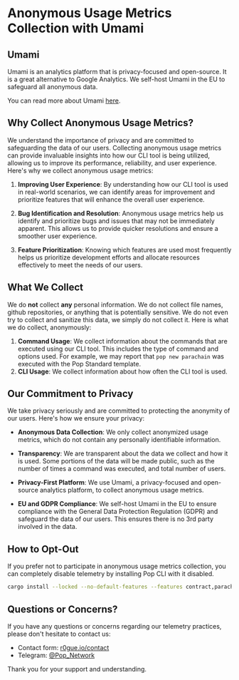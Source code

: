 # Anonymous Usage Metrics Collection with Umami

## Umami

Umami is an analytics platform that is privacy-focused and open-source. It is a great alternative to Google Analytics.
We self-host Umami in the EU to safeguard all anonymous data.

You can read more about Umami [here](https://umami.is/).

## Why Collect Anonymous Usage Metrics?

We understand the importance of privacy and are committed to safeguarding the data of our users. Collecting
anonymous usage metrics can provide invaluable insights into how our CLI tool is being utilized, allowing us to improve
its performance, reliability, and user experience. Here's why we collect anonymous usage metrics:

1. **Improving User Experience**: By understanding how our CLI tool is used in real-world scenarios, we can identify
   areas for improvement and prioritize features that will enhance the overall user experience.

2. **Bug Identification and Resolution**: Anonymous usage metrics help us identify and prioritize bugs and issues that
   may not be immediately apparent. This allows us to provide quicker resolutions and ensure a smoother user experience.

3. **Feature Prioritization**: Knowing which features are used most frequently helps us prioritize development efforts
   and allocate resources effectively to meet the needs of our users.

## What We Collect

We do **not** collect **any** personal information. We do not collect file names, github repositories, or anything
that is potentially sensitive. We do not even try to collect and sanitize this data, we simply do not collect it.
Here is what we do collect, anonymously:

1. **Command Usage**: We collect information about the commands that are executed using our CLI tool. This includes
   the type of command and options used. For example, we may report that `pop new parachain` was executed with the Pop
   Standard template.
2. **CLI Usage**: We collect information about how often the CLI tool is used.

## Our Commitment to Privacy

We take privacy seriously and are committed to protecting the anonymity of our users. Here's how we ensure your privacy:

- **Anonymous Data Collection**: We only collect anonymized usage metrics, which do not contain any personally
  identifiable information.

- **Transparency**: We are transparent about the data we collect and how it is used. Some portions of the data will be
  made public,
  such as the number of times a command was executed, and total number of users.

- **Privacy-First Platform**: We use Umami, a privacy-focused and open-source analytics platform, to collect anonymous
  usage metrics.

- **EU and GDPR Compliance**: We self-host Umami in the EU to ensure compliance with the General Data Protection
  Regulation (GDPR) and safeguard the data of our users. This ensures there is no 3rd party involved in the data.

## How to Opt-Out

If you prefer not to participate in anonymous usage metrics collection, you can completely disable telemetry by
installing Pop CLI with it disabled.

```bash
cargo install --locked --no-default-features --features contract,parachain --git "https://github.com/r0gue-io/pop-cli"
```

## Questions or Concerns?

If you have any questions or concerns regarding our telemetry practices, please don't
hesitate to contact us:

- Contact form: [r0gue.io/contact](https://r0gue.io/contact)
- Telegram: [@Pop_Network](https://t.me/Pop_Network)

Thank you for your support and understanding.
